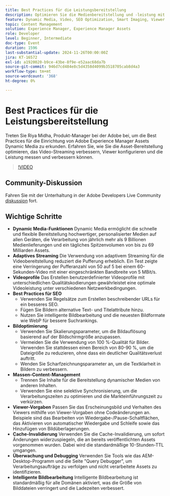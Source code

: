 ```yaml
---
title: Best Practices für die Leistungsbereitstellung
description: Optimieren Sie die Medienbereitstellung und -leistung mit Dynamic Media, indem Sie adaptives Streaming, benutzerdefinierte Videoprofile, Best Practices für SEO, Bildoptimierung, Masseninhaltsmanagement, Viewer-Vorgaben, Cache-Invalidierung und intelligente Bildbearbeitung nutzen.
feature: Dynamic Media, Video, SEO Optimization, Smart Imaging, Viewer Presets, Best Practices
topic: Content Management
solution: Experience Manager, Experience Manager Assets
role: Developer
level: Beginner, Intermediate
doc-type: Event
duration: 1596
last-substantial-update: 2024-11-26T00:00:00Z
jira: KT-16572
exl-id: a1920020-b9ce-43be-8f9e-e52aac68da7b
source-git-commit: 946d7cd484e8c5d4358d4099b3518705cab8d4a3
workflow-type: tm+mt
source-wordcount: '368'
ht-degree: 0%

---
```


# Best Practices für die Leistungsbereitstellung

Treten Sie Riya Midha, Produkt-Manager bei der Adobe bei, um die Best Practices für die Einrichtung von Adobe Experience Manager Assets Dynamic Media zu erkunden. Erfahren Sie, wie Sie die Asset-Bereitstellung optimieren, das Video-Streaming verbessern, Viewer konfigurieren und die Leistung messen und verbessern können.

>[!VIDEO](https://video.tv.adobe.com/v/3440399/?learn=on&enablevpops)

## Community-Diskussion

Fahren Sie mit der Unterhaltung in der Adobe Developers Live Community [diskussion](https://adobe.ly/3YGedpb) fort.

## Wichtige Schritte

* **Dynamic Media-Funktionen** Dynamic Media ermöglicht die schnelle und flexible Bereitstellung hochwertiger, personalisierter Medien auf allen Geräten, die Verarbeitung von jährlich mehr als 9 Billionen Medienlieferungen und ein tägliches Spitzenvolumen von bis zu 69 Milliarden Assets.
* **Adaptives Streaming** Die Verwendung von adaptivem Streaming für die Videobereitstellung reduziert die Pufferung erheblich. Ein Test zeigte eine Verringerung der Pufferanzahl von 50 auf 5 bei einem 60-Sekunden-Video mit einer eingeschränkten Bandbreite von 5 MBit/s.
* **Videoprofile** Das Erstellen benutzerdefinierter Videoprofile mit unterschiedlichen Qualitätskodierungen gewährleistet eine optimale Videoleistung unter verschiedenen Netzwerkbedingungen.
* **Best Practices für SEO**
   * Verwenden Sie Regelsätze zum Erstellen beschreibender URLs für ein besseres SEO.
   * Fügen Sie Bildern alternative Text- und Titelattribute hinzu.
   * Nutzen Sie intelligente Bildbearbeitung und die neuesten Bildformate wie WebP für bessere Suchrankings.
* **Bildoptimierung**
   * Verwenden Sie Skalierungsparameter, um die Bildauflösung basierend auf der Bildschirmgröße anzupassen.
   * Vermeiden Sie die Verwendung von 100 %-Qualität für Bilder. Verwenden Sie stattdessen einen Bereich von 80-90 %, um die Dateigröße zu reduzieren, ohne dass ein deutlicher Qualitätsverlust auftritt.
   * Wenden Sie Scharfzeichnungsparameter an, um die Textklarheit in Bildern zu verbessern.
* **Massen-Content-Management**
   * Trennen Sie Inhalte für die Bereitstellung dynamischer Medien von anderen Inhalten.
   * Verwenden Sie eine selektive Synchronisierung, um die Verarbeitungszeiten zu optimieren und die Markteinführungszeit zu verkürzen.
* **Viewer-Vorgaben** Passen Sie das Erscheinungsbild und Verhalten des Viewers mithilfe von Viewer-Vorgaben ohne Codeänderungen an. Beispiele sind das Bearbeiten von Wiedergabe-/Pause-Schaltflächen, das Aktivieren von automatischer Wiedergabe und Schleife sowie das Hinzufügen von Bildüberlagerungen.
* **Cache-Invalidierung** Verwenden Sie die Cache-Invalidierung, um sofort Änderungen widerzuspiegeln, die an bereits veröffentlichten Assets vorgenommen wurden. Dabei wird die standardmäßige 10-Stunden-TTL umgangen.
* **Überwachung und Debugging** Verwenden Sie Tools wie das AEM-Desktop-Programm und die Seite &quot;Query Debugger&quot;, um Verarbeitungsaufträge zu verfolgen und nicht verarbeitete Assets zu identifizieren.
* **Intelligente Bildbearbeitung** Intelligente Bildbearbeitung ist standardmäßig für alle Domänen aktiviert, was die Größe von Bilddateien verringert und die Ladezeiten verbessert.
